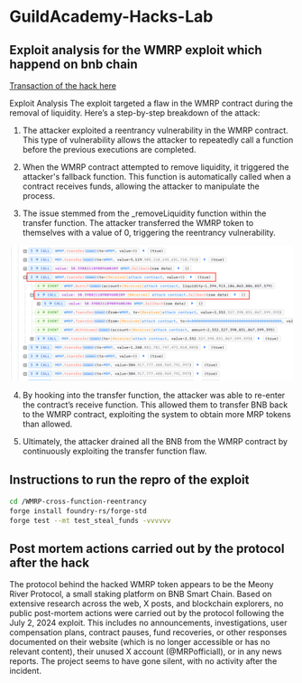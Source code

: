 # GuildAcademy-Hacks-Lab

## Exploit analysis for the WMRP exploit which happend on bnb chain

[Transaction of the hack here](https://bscscan.com/tx/0x4353a6d37e95a0844f511f0ea9300ef3081130b24f0cf7a4bd1cae26ec393101)

Exploit Analysis
The exploit targeted a flaw in the WMRP contract during the removal of liquidity. Here’s a step-by-step breakdown of the attack:

1. The attacker exploited a reentrancy vulnerability in the WMRP contract. This type of vulnerability allows the attacker to repeatedly call a function before the previous executions are completed.

2. When the WMRP contract attempted to remove liquidity, it triggered the attacker's fallback function. This function is automatically called when a contract receives funds, allowing the attacker to manipulate the process.

3. The issue stemmed from the \_removeLiquidity function within the transfer function. The attacker transferred the WMRP token to themselves with a value of 0, triggering the reentrancy vulnerability.

![Image of attack execution](./attack_image.png "Image of attack execution")

4. By hooking into the transfer function, the attacker was able to re-enter the contract’s receive function. This allowed them to transfer BNB back to the WMRP contract, exploiting the system to obtain more MRP tokens than allowed.

5. Ultimately, the attacker drained all the BNB from the WMRP contract by continuously exploiting the transfer function flaw.

## Instructions to run the repro of the exploit

```bash
cd /WMRP-cross-function-reentrancy
forge install foundry-rs/forge-std
forge test --mt test_steal_funds -vvvvvv
```

## Post mortem actions carried out by the protocol after the hack

The protocol behind the hacked WMRP token appears to be the Meony River Protocol, a small staking platform on BNB Smart Chain.
Based on extensive research across the web, X posts, and blockchain explorers, no public post-mortem actions were carried out by the protocol following the July 2, 2024 exploit.
This includes no announcements, investigations, user compensation plans, contract pauses, fund recoveries, or other responses documented on their website (which is no longer accessible or has no relevant content), their unused X account (@MRPofficiall), or in any news reports. The project seems to have gone silent, with no activity after the incident.
